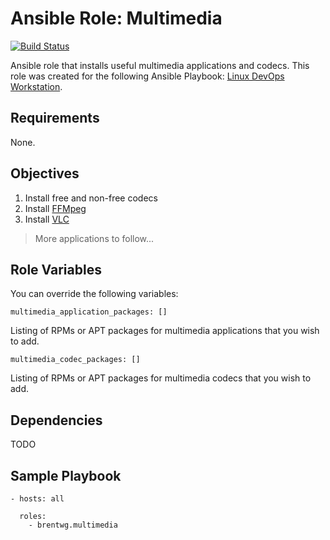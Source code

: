 # Ansible Role: Multimedia
[![Build Status](https://travis-ci.org/brentwg/ansible-role-multimedia.svg?branch=master)](https://travis-ci.org/brentwg/aansible-role-multimedia)

Ansible role that installs useful multimedia applications and codecs. This role was created for the following Ansible Playbook: [Linux DevOps Workstation](https://github.com/brentwg/ansible-linux-workstation).

## Requirements  

None.  

## Objectives
1. Install free and non-free codecs
1. Install [FFMpeg](https://www.ffmpeg.org/)
1. Install [VLC](https://www.videolan.org/vlc/index.html)  

> More applications to follow...

## Role Variables  
You can override the following variables:
```
multimedia_application_packages: []
```
Listing of RPMs or APT packages for multimedia applications that you wish to add.
```
multimedia_codec_packages: []
```
Listing of RPMs or APT packages for multimedia codecs that you wish to add.

## Dependencies

TODO

## Sample Playbook
```
- hosts: all
  
  roles:
    - brentwg.multimedia
```
